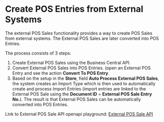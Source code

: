 # Create POS Entries from External Systems

The external POS Sales functionality provides a way to create POS Sales from external systems. The External POS Sales are later converted into POS Entries.

The process consists of 3 steps:
1. Create External POS Sales using the Business Central API.
2. Convert External POS Sales into POS Entries. (open an External POS Entry and see the action **Convert To POS Entry**.
3. Based on the setup in the **Store**, field **Auto Process External POS Sales**, the system creates an Import Type which is then used to automatically create and process Import Entries (import entries are linked to the External POS Sale using the **Document ID** = **External POS Sale Entry No.**). The result is that External POS Sales can be automatically converted into POS Entries.

Link to External POS Sale API openapi playground:
[External POS Sale API](/api/sandbox.html?spec=external_pos_sale.json)

